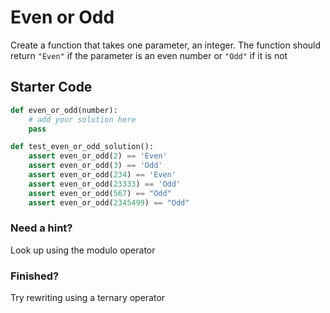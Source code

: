 # Even or Odd
Create a function that takes one parameter, an integer. The function should return `"Even"` if the parameter is an even number or `"Odd"` if it is not

## Starter Code
```py
def even_or_odd(number):
    # add your solution here
    pass

def test_even_or_odd_solution():
    assert even_or_odd(2) == 'Even'
    assert even_or_odd(3) == 'Odd'
    assert even_or_odd(234) == 'Even'
    assert even_or_odd(23333) == 'Odd'
    assert even_or_odd(567) == "Odd"
    assert even_or_odd(2345499) == "Odd"

```


### Need a hint?
Look up using the modulo operator
### Finished?
Try rewriting using a ternary operator
